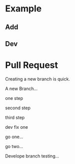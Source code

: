 # Example

## Add

## Dev

# Pull Request

Creating a new branch is quick.


A new Branch...


one step	

second step

third step


dev fix one	


go one...

go two...


Develope branch testing...
